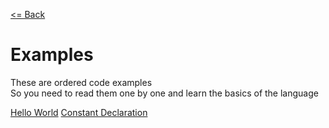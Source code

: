 [<= Back](../)

# Examples

These are ordered code examples </br>
So you need to read them one by one and learn the basics of the language

[Hello World](./01_Hello_World)
[Constant Declaration](./02_Constant_Declaration)

